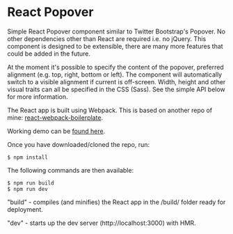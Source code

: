 # React Popover

Simple React Popover component similar to Twitter Bootstrap's Popover. No other dependencies other than React are required i.e. no jQuery. This component is designed to be extensible, there are many more features that could be added in the future.

At the moment it's possible to specify the content of the popover, preferred alignment (e.g. top, right, bottom or left). The component will automatically switch to a visible alignment if current is off-screen. Width, height and other visual traits can all be specified in the CSS (Sass). See the simple API below for more information.

The React app is built using Webpack. This is based on another repo of mine: [react-webpack-boilerplate](https://github.com/mattyrichards/react-webpack-boilerplate).

Working demo can be [found here](http://www.kreative.co.uk/github/react-popover).

Once you have downloaded/cloned the repo, run:

    $ npm install

The following commands are then available:

    $ npm run build
    $ npm run dev

"build" - compiles (and minifies) the React app in the /build/ folder ready for deployment.

"dev" - starts up the dev server (http://localhost:3000) with HMR.
